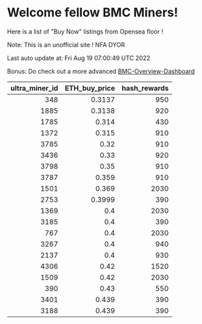 # Welcome fellow BMC Miners!
Here is a list of "Buy Now" listings from Opensea floor !

Note: This is an unofficial site ! NFA DYOR

Last auto update at: Fri Aug 19 07:00:49 UTC 2022

Bonus: Do check out a more advanced [BMC-Overview-Dashboard](https://dune.com/defifunk/BMC-Overview-Dashboard)


|   ultra_miner_id |   ETH_buy_price |   hash_rewards |
|-----------------:|----------------:|---------------:|
|              348 |          0.3137 |            950 |
|             1885 |          0.3138 |            920 |
|             1785 |          0.314  |            430 |
|             1372 |          0.315  |            910 |
|             3785 |          0.32   |            910 |
|             3436 |          0.33   |            920 |
|             3798 |          0.35   |            910 |
|             3787 |          0.359  |            910 |
|             1501 |          0.369  |           2030 |
|             2753 |          0.3999 |            390 |
|             1369 |          0.4    |           2030 |
|             3185 |          0.4    |            390 |
|              767 |          0.4    |           2030 |
|             3267 |          0.4    |            940 |
|             2137 |          0.4    |            930 |
|             4306 |          0.42   |           1520 |
|             1509 |          0.42   |           2030 |
|              390 |          0.43   |            550 |
|             3401 |          0.439  |            390 |
|             3188 |          0.439  |            390 |
